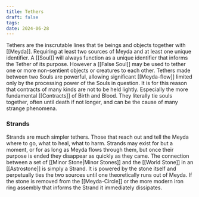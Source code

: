 ```yaml
---
title: Tethers
draft: false
tags:
date: 2024-06-28
---
```

Tethers are the inscrutable lines that tie beings and objects together with [[Meyda]]. Requiring at least two sources of Meyda and at least one unique identifier. A [[Soul]] will always function as a unique identifier that informs the Tether of its purpose. However a [[False Soul]] may be used to tether one or more non-sentient objects or creatures to each other. Tethers made between two Souls are powerful, allowing significant [[Meyda-flow]] limited only by the processing power of the Souls in question. It is for this reason that contracts of many kinds are not to be held lightly. Especially the more fundamental [[Contracts]] of Birth and Blood. They literally tie souls together, often until death if not longer, and can be the cause of many strange phenomena. 
### Strands
Strands are much simpler tethers. Those that reach out and tell the Meyda where to go, what to heal, what to harm. Strands may exist for but a moment, or for as long as Meyda flows through them, but once their purpose is ended they disappear as quickly as they came. The connection between a set of [[Minor Stone|Minor Stones]] and the [[World Stone]] in an [[Astrostone]] is simply a Strand. It is powered by the stone itself and perpetually ties the two sources until one theoretically runs out of Meyda. If the stone is removed from the [[Meyda-Circle]] or the more modern iron ring assembly that informs the Strand it immediately dissipates.